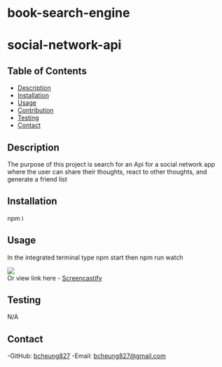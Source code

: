 # book-search-engine
# social-network-api

## Table of Contents
  - [Description](#description)
  - [Installation](#installation)
  - [Usage](#usage)
  - [Contribution](#contribution)
  - [Testing](#testing)
  - [Contact](#contact)

  ## Description
  The purpose of this project is search for an Api for a social network app where the user can share their thoughts, react to other thoughts, and generate a friend list
  ## Installation
  npm i
  
  ## Usage
  In the integrated terminal type npm start then npm run watch

 <img src="assets/social-network-api.gif"><br>
  Or view link here - [Screencastify](https://drive.google.com/file/d/1YGL0AFxAvDUXqpB-8LF-6ejdoeQlAw5W/view)

  ## Testing
  N/A
  
  ## Contact
  -GitHub: [bcheung827](https://github.com/bcheung827)
  -Email: bcheung827@gmail.com